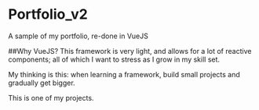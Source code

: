 # Portfolio_v2
A sample of my portfolio, re-done in VueJS

##Why VueJS?
This framework is very light, and allows for a lot of reactive components; all of which I want to stress as I grow in my skill set.

My thinking is this: when learning a framework, build small projects and gradually get bigger.

This is one of my projects.
